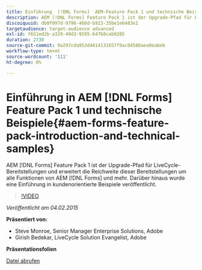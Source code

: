 ```yaml
---
title: Einführung  [!DNL Forms]  AEM-Feature Pack 1 und technische Beispiele
description: AEM [!DNL Forms] Feature Pack 1 ist der Upgrade-Pfad für LiveCycle-Bereitstellungen und erweitert die Reichweite dieser Bereitstellungen um alle Funktionen von AEM [!DNL Forms] plus mehr. Darüber hinaus wurde eine Einführung in kundenorientierte Beispiele veröffentlicht.
discoiquuid: db0f097d-9796-466d-b923-35be1e6483e1
targetaudience: target-audience advanced
exl-id: f651ed2b-a329-49d3-9595-64768cab9205
duration: 2730
source-git-commit: 9a297cda953d4414131657f9ac84580aea0eabeb
workflow-type: tm+mt
source-wordcount: '111'
ht-degree: 0%

---
```


# Einführung in AEM [!DNL Forms] Feature Pack 1 und technische Beispiele{#aem-forms-feature-pack-introduction-and-technical-samples}

AEM [!DNL Forms] Feature Pack 1 ist der Upgrade-Pfad für LiveCycle-Bereitstellungen und erweitert die Reichweite dieser Bereitstellungen um alle Funktionen von AEM [!DNL Forms] und mehr. Darüber hinaus wurde eine Einführung in kundenorientierte Beispiele veröffentlicht.

>[!VIDEO](https://video.tv.adobe.com/v/19380/?quality=9)

*Veröffentlicht am 04.02.2015*

**Präsentiert von:**

* Steve Monroe, Senior Manager Enterprise Solutions, Adobe
* Girish Bedekar, LiveCycle Solution Evangelist, Adobe

**Präsentationsfolien**

[Datei abrufen](assets/aem-forms-fp1-2015-0204.pdf)
<!--
[Get back to the Overview](https://helpx.adobe.com/de/experience-manager/kt/eseminars/gems/aem-index.html)
-->
